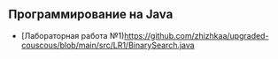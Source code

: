 ## Программирование на Java

- [Лабораторная работа №1)https://github.com/zhizhkaa/upgraded-couscous/blob/main/src/LR1/BinarySearch.java
